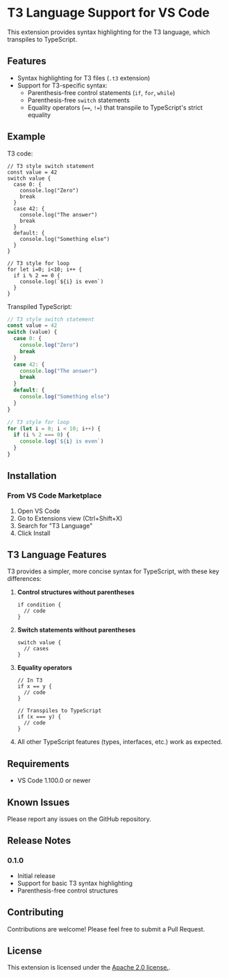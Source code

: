 # T3 Language Support for VS Code

This extension provides syntax highlighting for the T3 language, which transpiles to TypeScript.

## Features

- Syntax highlighting for T3 files (`.t3` extension)
- Support for T3-specific syntax:
  - Parenthesis-free control statements (`if`, `for`, `while`)
  - Parenthesis-free `switch` statements
  - Equality operators (`==`, `!=`) that transpile to TypeScript's strict equality

## Example

T3 code:

```t3
// T3 style switch statement
const value = 42
switch value {
  case 0: {
    console.log("Zero")
    break
  }
  case 42: {
    console.log("The answer")
    break
  }
  default: {
    console.log("Something else")
  }
}

// T3 style for loop
for let i=0; i<10; i++ {
  if i % 2 == 0 {
    console.log(`${i} is even`)
  }
}
```

Transpiled TypeScript:

```typescript
// T3 style switch statement
const value = 42
switch (value) {
  case 0: {
    console.log("Zero")
    break
  }
  case 42: {
    console.log("The answer")
    break
  }
  default: {
    console.log("Something else")
  }
}

// T3 style for loop
for (let i = 0; i < 10; i++) {
  if (i % 2 === 0) {
    console.log(`${i} is even`)
  }
}
```

## Installation

### From VS Code Marketplace

1. Open VS Code
2. Go to Extensions view (Ctrl+Shift+X)
3. Search for "T3 Language"
4. Click Install

## T3 Language Features

T3 provides a simpler, more concise syntax for TypeScript, with these key differences:

1. **Control structures without parentheses**

   ```t3
   if condition {
     // code
   }
   ```

2. **Switch statements without parentheses**

   ```t3
   switch value {
     // cases
   }
   ```

3. **Equality operators**

   ```t3
   // In T3
   if x == y {
     // code
   }

   // Transpiles to TypeScript
   if (x === y) {
     // code
   }
   ```

4. All other TypeScript features (types, interfaces, etc.) work as expected.

## Requirements

- VS Code 1.100.0 or newer

## Known Issues

Please report any issues on the GitHub repository.

## Release Notes

### 0.1.0

- Initial release
- Support for basic T3 syntax highlighting
- Parenthesis-free control structures

## Contributing

Contributions are welcome! Please feel free to submit a Pull Request.

## License

This extension is licensed under the [Apache 2.0 license.](LICENSE).
